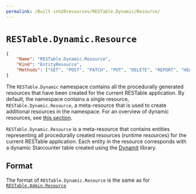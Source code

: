 ```yaml
---
permalink: /Built-in%20resources/RESTable.Dynamic/Resource/
---
```


# `RESTable.Dynamic.Resource`

```json
{
    "Name": "RESTable.Dynamic.Resource",
    "Kind": "EntityResource",
    "Methods": ["GET", "POST", "PATCH", "PUT", "DELETE", "REPORT", "HEAD"]
}
```

The `RESTable.Dynamic` namespace contains all the procedurally generated resources that have been created for the current RESTable application. By default, the namespace contains a single resource, `RESTable.Dynamic.Resource`, a meta-resource that is used to create additional resources in the namespace. For an overview of dynamic resources, see [this section](../../../Administering%20a%20RESTable%20API/Dynamic%20resources).

`RESTable.Dynamic.Resource` is a meta-resource that contains entities representing all procedurally created resources (runtime resources) for the current RESTable application. Each entity in the resource corresponds with a dynamic Starcounter table created using the [Dynamit](https://github.com/Mopedo/Dynamit) library.

## Format

The format of `RESTable.Dynamic.Resource` is the same as for [`RESTable.Admin.Resource`](../../RESTable.Admin/Resource)
